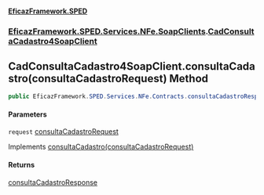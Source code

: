 #### [EficazFramework.SPED](EficazFrameworkSPED.md 'EficazFramework SPED')
### [EficazFramework.SPED.Services.NFe.SoapClients](EficazFramework.SPED.Services.NFe.SoapClients.md 'EficazFramework.SPED.Services.NFe.SoapClients').[CadConsultaCadastro4SoapClient](EficazFramework.SPED.Services.NFe.SoapClients/CadConsultaCadastro4SoapClient.md 'EficazFramework.SPED.Services.NFe.SoapClients.CadConsultaCadastro4SoapClient')

## CadConsultaCadastro4SoapClient.consultaCadastro(consultaCadastroRequest) Method

```csharp
public EficazFramework.SPED.Services.NFe.Contracts.consultaCadastroResponse consultaCadastro(EficazFramework.SPED.Services.NFe.Contracts.consultaCadastroRequest request);
```
#### Parameters

<a name='EficazFramework.SPED.Services.NFe.SoapClients.CadConsultaCadastro4SoapClient.consultaCadastro(EficazFramework.SPED.Services.NFe.Contracts.consultaCadastroRequest).request'></a>

`request` [consultaCadastroRequest](EficazFramework.SPED.Services.NFe.Contracts/consultaCadastroRequest.md 'EficazFramework.SPED.Services.NFe.Contracts.consultaCadastroRequest')

Implements [consultaCadastro(consultaCadastroRequest)](EficazFramework.SPED.Services.NFe.Contracts/ICadConsultaCadastro4Soap/consultaCadastro(consultaCadastroRequest).md 'EficazFramework.SPED.Services.NFe.Contracts.ICadConsultaCadastro4Soap.consultaCadastro(EficazFramework.SPED.Services.NFe.Contracts.consultaCadastroRequest)')

#### Returns
[consultaCadastroResponse](EficazFramework.SPED.Services.NFe.Contracts/consultaCadastroResponse.md 'EficazFramework.SPED.Services.NFe.Contracts.consultaCadastroResponse')